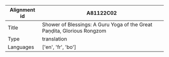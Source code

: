 |Alignment id | A81122C02
| --- | --- 
|Title | Shower of Blessings: A Guru Yoga of the Great Paṇḍita, Glorious Rongzom 
|Type | translation
|Languages | ['en', 'fr', 'bo']